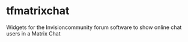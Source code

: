 # tfmatrixchat
Widgets for the Invisioncommunity forum software to show online chat users in a Matrix Chat
